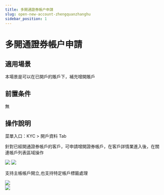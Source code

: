 ```yaml
---
title: 多開通證券帳户申請
slug: open-new-account-zhengquanzhanghu
sidebar_position: 1
---
```



# 多開通證券帳户申請

## 適用場景

本場景是可以在已開戶的賬戶下，補充增開賬戶

## 前置条件

無

## 操作說明

菜單入口：KYC &gt; 開戶資料 Tab

針對已經開通證券帳戶的客戶，可申請增開證券帳戶，在客戶詳情業進入後，在關連帳戶列表區域操作

<img src="/assets/VBWbbocYVou6GgxLbRhcfeLdnqh.png"/>

<img src="/assets/WQS5baoUUojMbcx8jSNcKtkFnbh.png"/>

支持主帳帳戶開立,也支持特定帳戶標籤處理

<div class="grid gap-3 grid-cols-2">
<div>
<img src="/assets/T5V7bsn4KoSZm9xZJRkc2qWWn2f.png"/>
</div>
<div>
<img src="/assets/JaXJbIFE0ooRjrxPvqCcxAzln4f.png"/>
</div>
</div>

